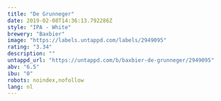 ```yaml
---
title: "De Grunneger"
date: 2019-02-08T14:36:13.792286Z
style: "IPA - White"
brewery: "Baxbier"
image: "https://labels.untappd.com/labels/2949095"
rating: "3.34"
description: ""
untappd_url: "https://untappd.com/b/baxbier-de-grunneger/2949095"
abv: "6.5"
ibu: "0"
robots: noindex,nofollow
lang: nl
---
```

